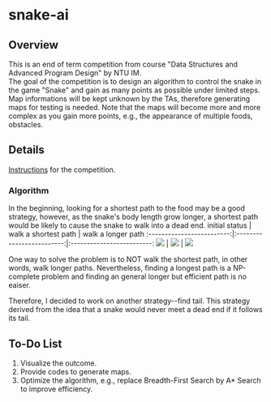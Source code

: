 # snake-ai

## Overview
This is an end of term competition from course "Data Structures and Advanced Program Design" by NTU IM.  
The goal of the competition is to design an algorithm to control the snake in the game "Snake" and gain as many points as possible under limited steps. Map informations will be kept unknown by the TAs, therefore generating maps for testing is needed. Note that the maps will become more and more complex as you gain more points, e.g., the appearance of multiple foods, obstacles.

## Details
[Instructions](https://drive.google.com/file/d/16Chh00WymK9k5Ir9oLUZnB1sxjIpFqHT/view?usp=sharing) for the competition.

### Algorithm
In the beginning, looking for a shortest path to the food may be a good strategy, however, as the snake's body length grow longer, a shortest path would be likely to cause the snake to walk into a dead end.
initial status             | walk a shortest path             | walk a longer path
:-------------------------:|:-------------------------:|:-------------------------:
![](https://github.com/yth345/-/blob/master/%E8%AA%AA%E6%98%8E1.jpg)  |  ![](https://github.com/yth345/-/blob/master/%E8%AA%AA%E6%98%8E2.jpg) | ![](https://github.com/yth345/-/blob/master/%E8%AA%AA%E6%98%8E3.jpg)

One way to solve the problem is to NOT walk the shortest path, in other words, walk longer paths. Nevertheless, finding a longest path is a NP-complete problem and finding an general longer but efficient path is no eaiser.

Therefore, I decided to work on another strategy--find tail. This strategy derived from the idea that a snake would never meet a dead end if it follows its tail.


## To-Do List
1. Visualize the outcome.
2. Provide codes to generate maps.
3. Optimize the algorithm, e.g., replace Breadth-First Search by A* Search to improve efficiency.
